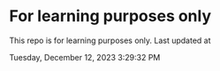 # For learning purposes only
This repo is for learning purposes only.
Last updated at

Tuesday, December 12, 2023 3:29:32 PM

